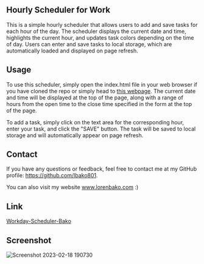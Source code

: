## Hourly Scheduler for Work

This is a simple hourly scheduler that allows users to add and save tasks for each hour of the day. The scheduler displays the current date and time, highlights the current hour, and updates task colors depending on the time of day. Users can enter and save tasks to local storage, which are automatically loaded and displayed on page refresh.

## Usage
To use this scheduler, simply open the index.html file in your web browser if you have cloned the repo or simply head to [this webpage](https://lbako801.github.io/Workday-Scheduler-Bako/). The current date and time will be displayed at the top of the page, along with a range of hours from the open time to the close time specified in the form at the top of the page.

To add a task, simply click on the text area for the corresponding hour, enter your task, and click the "SAVE" button. The task will be saved to local storage and will automatically appear on page refresh.

## Contact
If you have any questions or feedback, feel free to contact me at my GitHub profile: https://github.com/lbako801.

You can also visit my website www.lorenbako.com :)

## Link
[Workday-Scheduler-Bako](https://lbako801.github.io/Workday-Scheduler-Bako/)
## Screenshot
![Screenshot 2023-02-18 190730](https://user-images.githubusercontent.com/112914389/219908639-79d8ee70-770a-4baf-92f6-afd79a79a79b.jpg)


